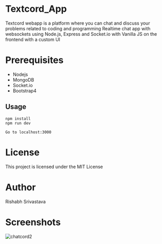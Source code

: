 # Textcord_App
<p> Textcord webapp is a platform where you can chat and discuss your problems related to coding and programming
Realtime chat app with websockets using Node.js, Express and Socket.io with Vanilla JS on the frontend with a custom UI</p>



# Prerequisites
<ul>
  <li>Nodejs</li>
  <li>MongoDB</li>
  <li>Socket.io</li>
  <li>Bootstrap4</li>
  </ul>
  
 ## Usage
```
npm install
npm run dev

Go to localhost:3000
```
  

# License
This project is licensed under the MIT License 

# Author
Rishabh Srivastava

# Screenshots


![chatcord2](https://user-images.githubusercontent.com/50301680/104291676-d2721a00-54e1-11eb-911b-4ed0078584e0.png)
